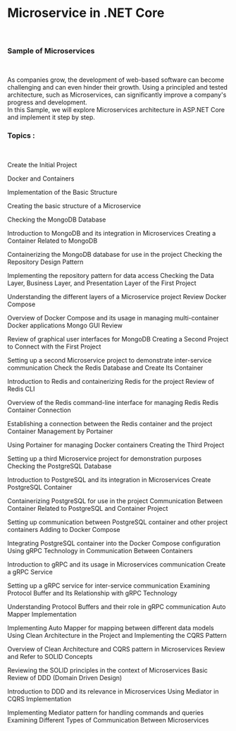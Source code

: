 <h1> Microservice in .NET Core </h1>
<br>
<h3> Sample of Microservices </h3>
<br>
<p>
As companies grow, the development of web-based software can become challenging and can even hinder their growth. Using a principled and tested architecture, such as Microservices, can significantly improve a company's progress and development.
<br>
In this Sample, we will explore Microservices architecture in ASP.NET Core and implement it step by step.
</p>
<h3> 
Topics :
</h3>
<br>

Create the Initial Project 

Docker and Containers

Implementation of the Basic Structure

Creating the basic structure of a Microservice

Checking the MongoDB Database

Introduction to MongoDB and its integration in Microservices
Creating a Container Related to MongoDB

Containerizing the MongoDB database for use in the project
Checking the Repository Design Pattern

Implementing the repository pattern for data access
Checking the Data Layer, Business Layer, and Presentation Layer of the First Project

Understanding the different layers of a Microservice project
Review Docker Compose

Overview of Docker Compose and its usage in managing multi-container Docker applications
Mongo GUI Review

Review of graphical user interfaces for MongoDB
Creating a Second Project to Connect with the First Project

Setting up a second Microservice project to demonstrate inter-service communication
Check the Redis Database and Create Its Container

Introduction to Redis and containerizing Redis for the project
Review of Redis CLI

Overview of the Redis command-line interface for managing Redis
Redis Container Connection

Establishing a connection between the Redis container and the project
Container Management by Portainer

Using Portainer for managing Docker containers
Creating the Third Project

Setting up a third Microservice project for demonstration purposes
Checking the PostgreSQL Database

Introduction to PostgreSQL and its integration in Microservices
Create PostgreSQL Container

Containerizing PostgreSQL for use in the project
Communication Between Container Related to PostgreSQL and Container Project

Setting up communication between PostgreSQL container and other project containers
Adding to Docker Compose

Integrating PostgreSQL container into the Docker Compose configuration
Using gRPC Technology in Communication Between Containers

Introduction to gRPC and its usage in Microservices communication
Create a gRPC Service

Setting up a gRPC service for inter-service communication
Examining Protocol Buffer and Its Relationship with gRPC Technology

Understanding Protocol Buffers and their role in gRPC communication
Auto Mapper Implementation

Implementing Auto Mapper for mapping between different data models
Using Clean Architecture in the Project and Implementing the CQRS Pattern

Overview of Clean Architecture and CQRS pattern in Microservices
Review and Refer to SOLID Concepts

Reviewing the SOLID principles in the context of Microservices
Basic Review of DDD (Domain Driven Design)

Introduction to DDD and its relevance in Microservices
Using Mediator in CQRS Implementation

Implementing Mediator pattern for handling commands and queries
Examining Different Types of Communication Between Microservices
